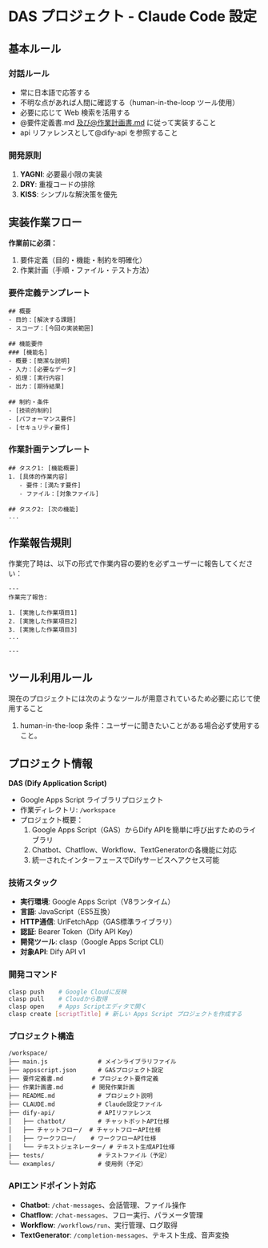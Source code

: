# DAS プロジェクト - Claude Code 設定

## 基本ルール

### 対話ルール

- 常に日本語で応答する
- 不明な点があれば人間に確認する（human-in-the-loop ツール使用）
- 必要に応じて Web 検索を活用する
- @要件定義書.md 及び@作業計画書.md に従って実装すること
- api リファレンスとして@dify-api を参照すること

### 開発原則

1. **YAGNI**: 必要最小限の実装
2. **DRY**: 重複コードの排除
3. **KISS**: シンプルな解決策を優先

## 実装作業フロー

**作業前に必須：**

1. 要件定義（目的・機能・制約を明確化）
2. 作業計画（手順・ファイル・テスト方法）

### 要件定義テンプレート

```
## 概要
- 目的：[解決する課題]
- スコープ：[今回の実装範囲]

## 機能要件
### [機能名]
- 概要：[簡潔な説明]
- 入力：[必要なデータ]
- 処理：[実行内容]
- 出力：[期待結果]

## 制約・条件
- [技術的制約]
- [パフォーマンス要件]
- [セキュリティ要件]
```

### 作業計画テンプレート

```
## タスク1: [機能概要]
1. [具体的作業内容]
   - 要件：[満たす要件]
   - ファイル：[対象ファイル]

## タスク2: [次の機能]
...
```

## 作業報告規則

作業完了時は、以下の形式で作業内容の要約を必ずユーザーに報告してください：

```
---
作業完了報告:

1. [実施した作業項目1]
2. [実施した作業項目2]
3. [実施した作業項目3]
...

---
```

## ツール利用ルール

現在のプロジェクトには次のようなツールが用意されているため必要に応じて使用すること

1. human-in-the-loop
   条件：ユーザーに聞きたいことがある場合必ず使用すること。

## プロジェクト情報

**DAS (Dify Application Script)**

- Google Apps Script ライブラリプロジェクト
- 作業ディレクトリ: `/workspace`
- プロジェクト概要：
  1. Google Apps Script（GAS）からDify APIを簡単に呼び出すためのライブラリ
  2. Chatbot、Chatflow、Workflow、TextGeneratorの各機能に対応
  3. 統一されたインターフェースでDifyサービスへアクセス可能

### 技術スタック

- **実行環境**: Google Apps Script（V8ランタイム）
- **言語**: JavaScript（ES5互換）
- **HTTP通信**: UrlFetchApp（GAS標準ライブラリ）
- **認証**: Bearer Token（Dify API Key）
- **開発ツール**: clasp（Google Apps Script CLI）
- **対象API**: Dify API v1

### 開発コマンド

```bash
clasp push    # Google Cloudに反映
clasp pull    # Cloudから取得
clasp open    # Apps Scriptエディタで開く
clasp create [scriptTitle] # 新しい Apps Script プロジェクトを作成する
```

### プロジェクト構造

```
/workspace/
├── main.js              # メインライブラリファイル
├── appsscript.json      # GASプロジェクト設定
├── 要件定義書.md        # プロジェクト要件定義
├── 作業計画書.md        # 開発作業計画
├── README.md            # プロジェクト説明
├── CLAUDE.md            # Claude設定ファイル
├── dify-api/            # APIリファレンス
│   ├── chatbot/         # チャットボットAPI仕様
│   ├── チャットフロー/  # チャットフローAPI仕様
│   ├── ワークフロー/    # ワークフローAPI仕様
│   └── テキストジェネレーター/ # テキスト生成API仕様
├── tests/               # テストファイル（予定）
└── examples/            # 使用例（予定）
```

### APIエンドポイント対応

- **Chatbot**: `/chat-messages`、会話管理、ファイル操作
- **Chatflow**: `/chat-messages`、フロー実行、パラメータ管理
- **Workflow**: `/workflows/run`、実行管理、ログ取得
- **TextGenerator**: `/completion-messages`、テキスト生成、音声変換
